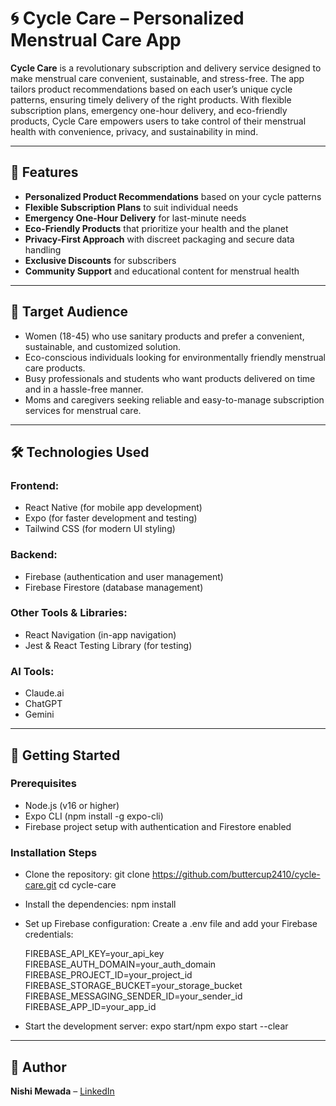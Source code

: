 
# 🌀 Cycle Care – Personalized Menstrual Care App

**Cycle Care** is a revolutionary subscription and delivery service designed to make menstrual care convenient, sustainable, and stress-free. The app tailors product recommendations based on each user’s unique cycle patterns, ensuring timely delivery of the right products. With flexible subscription plans, emergency one-hour delivery, and eco-friendly products, Cycle Care empowers users to take control of their menstrual health with convenience, privacy, and sustainability in mind.

---

## 🚀 Features

- **Personalized Product Recommendations** based on your cycle patterns  
- **Flexible Subscription Plans** to suit individual needs  
- **Emergency One-Hour Delivery** for last-minute needs  
- **Eco-Friendly Products** that prioritize your health and the planet  
- **Privacy-First Approach** with discreet packaging and secure data handling  
- **Exclusive Discounts** for subscribers  
- **Community Support** and educational content for menstrual health  

---

## 👥 Target Audience
- Women (18-45) who use sanitary products and prefer a convenient, sustainable, and
customized solution.
- Eco-conscious individuals looking for environmentally friendly menstrual care
products.
- Busy professionals and students who want products delivered on time and in a
hassle-free manner.
- Moms and caregivers seeking reliable and easy-to-manage subscription services for
menstrual care.

---

## 🛠 Technologies Used

### **Frontend:**
- React Native (for mobile app development)  
- Expo (for faster development and testing)  
- Tailwind CSS (for modern UI styling)  

### **Backend:**
- Firebase (authentication and user management)
- Firebase Firestore (database management)  

### **Other Tools & Libraries:**
- React Navigation (in-app navigation)  
- Jest & React Testing Library (for testing)

### **AI Tools:**
- Claude.ai
- ChatGPT
- Gemini

---

## 📱 Getting Started

### Prerequisites
- Node.js (v16 or higher)
- Expo CLI (npm install -g expo-cli)
- Firebase project setup with authentication and Firestore enabled

### Installation Steps

- Clone the repository:
  git clone https://github.com/buttercup2410/cycle-care.git
  cd cycle-care

- Install the dependencies:
npm install

- Set up Firebase configuration:
Create a .env file and add your Firebase credentials:

  FIREBASE_API_KEY=your_api_key
  FIREBASE_AUTH_DOMAIN=your_auth_domain
  FIREBASE_PROJECT_ID=your_project_id
  FIREBASE_STORAGE_BUCKET=your_storage_bucket
  FIREBASE_MESSAGING_SENDER_ID=your_sender_id
  FIREBASE_APP_ID=your_app_id

- Start the development server:
expo start/npm expo start --clear

---

## 📝 Author  
**Nishi Mewada** – [LinkedIn](https://www.linkedin.com/in/nishi-mewada)
